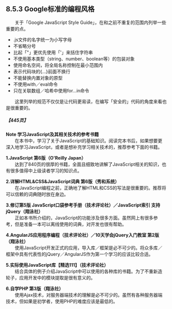 ## 8.5.3 Google标准的编程风格
&emsp;&emsp;关于「Google JavaScript Style Guide」，在和之前不重复的范围内列举一些重要的点。<br>
- .js文件的名字统一为小写字母
- 不省略分号
- 比起「"」更优先使用「'」来括住字符串
- 不使用基本类型（string、number、boolean等）的包装对象
- 使用命名空间，将全局名称控制在最小范围内
- 表示代码块的{...}前面不换行
- 不能替换内置对象的原型
- 不使用with／eval命令
- 只在关联数组／哈希中使用for...in命令

&emsp;&emsp;这里列举的规范不仅仅是让代码更易读，在编写「安全的」代码的角度来看也是很重要的。
##### 【445页】
**Note 学习JavaScript及其相关技术的参考书籍**<br>
&emsp;&emsp;在本书中，学习了关于JavaScript的基础知识。阅读完本书后，如果想要更深入地学习JavaScript，或者是想补充学习相关技术的，推荐参考下面的书籍。

**1.JavaScript 第6版（O'Reilly Japan）**<br>
&emsp;&emsp;达到了840页的很厚的书籍，全面且细致地讲解了JavaScript相关的知识，也有很多值得中上级读者学习的知识点。

**2.详解HTML&CSS&JavaScript词典 第6版（秀和系统）**<br>
&emsp;&emsp;在JavaScript编程之前，正确地了解HTML和CSS的写法是很重要的。推荐将可以信赖的词典随时放在身边。

**3.修订第5版 JavaScript口袋参考手册（技术评论社）／JavaScript索引 支持jQuery（翔泳社）**<br>
&emsp;&emsp;正如本书所介绍的，JavaScript的功能涉及很多方面。虽然网上有很多参考，但是准备一本可以离线使用的词典，对开发也很有帮助。

**4.AngularJS应用程序编程（技术评论社）／10天学会jQuery入门教室 第2版（翔泳社）**<br>
&emsp;&emsp;使用JavaScript开发正式的应用，导入库／框架是必不可少的。将众多库／框架中具有代表性的jQuery／AngularJS作为第一个学习的应该比较合适。

**5.实际使用JavaScript库【精选111】（技术评论社）**<br>
&emsp;&emsp;结合具体的例子介绍JavaScript中可以使用的各种库的书籍。为了不重新造轮子，应用开发中的模块提取是很有意义的。

**6.自学PHP 第3版（翔泳社）**<br>
&emsp;&emsp;使用Ajax技术，对服务器端技术的理解是必不可少的。虽然有各种服务器端技术，但如果是初学者，使用PHP的难度应该是最低的。
